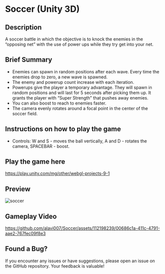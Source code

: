# Soccer (Unity 3D)

## Description

A soccer battle in which the objective is to knock the enemies in the “opposing net” with the use of power ups while they try get into your net. 

## Brief Summary

- Enemies can spawn in random positions after each wave. Every time the enemies drop to zero, a new wave is spawned. 
- The enemy and powerup count increase with each iteration.
- Powerups give the player a temporary advantage. They will spawn in random positions and will last for 5 seconds after picking them up. It grants the player with “Super Strength” that pushes away enemies.
- You can also boost to reach to enemies faster.
- The camera evenly rotates around a focal point in the center of the soccer field.

## Instructions on how to play the game

- Controls: W and S - moves the ball vertically, A and D - rotates the camera, SPACEBAR - boost.

## Play the game here

https://play.unity.com/mg/other/webgl-projects-9-1

## Preview

![soccer](https://github.com/alavi007/Soccer/assets/112198239/831fe9d6-d6e6-4f22-b384-11c5daa99b12)

## Gameplay Video

https://github.com/alavi007/Soccer/assets/112198239/00686c1a-411c-4791-aae2-767fec09f8e3

## Found a Bug?

If you encounter any issues or have suggestions, please open an issue on the GitHub repository. Your feedback is valuable!

